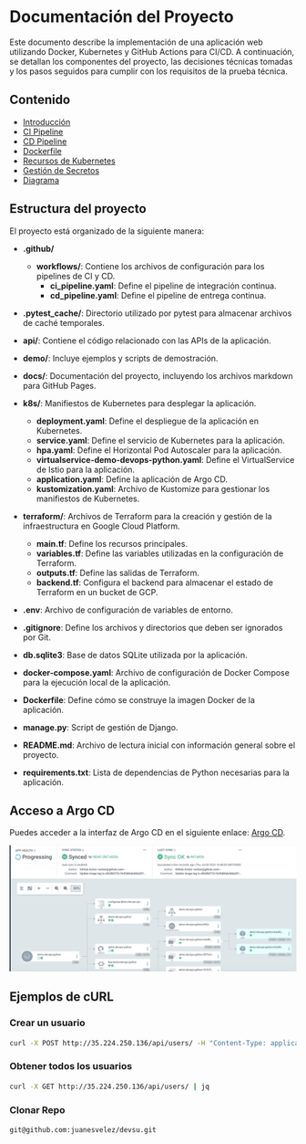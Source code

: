 # Documentación del Proyecto

Este documento describe la implementación de una aplicación web utilizando Docker, Kubernetes y GitHub Actions para CI/CD. A continuación, se detallan los componentes del proyecto, las decisiones técnicas tomadas y los pasos seguidos para cumplir con los requisitos de la prueba técnica.

## Contenido
- [Introducción](#introducción)
- [CI Pipeline](ci_pipeline.md)
- [CD Pipeline](cd_pipeline.md)
- [Dockerfile](docker.md)
- [Recursos de Kubernetes](kubernetes_resources.md)
- [Gestión de Secretos](secrets_management.md)
- [Diagrama](diagrams.md)

## Estructura del proyecto

El proyecto está organizado de la siguiente manera:

- **.github/**
  - **workflows/**: Contiene los archivos de configuración para los pipelines de CI y CD.
    - **ci_pipeline.yaml**: Define el pipeline de integración continua.
    - **cd_pipeline.yaml**: Define el pipeline de entrega continua.

- **.pytest_cache/**: Directorio utilizado por pytest para almacenar archivos de caché temporales.

- **api/**: Contiene el código relacionado con las APIs de la aplicación.

- **demo/**: Incluye ejemplos y scripts de demostración.

- **docs/**: Documentación del proyecto, incluyendo los archivos markdown para GitHub Pages.

- **k8s/**: Manifiestos de Kubernetes para desplegar la aplicación.
  - **deployment.yaml**: Define el despliegue de la aplicación en Kubernetes.
  - **service.yaml**: Define el servicio de Kubernetes para la aplicación.
  - **hpa.yaml**: Define el Horizontal Pod Autoscaler para la aplicación.
  - **virtualservice-demo-devops-python.yaml**: Define el VirtualService de Istio para la aplicación.
  - **application.yaml**: Define la aplicación de Argo CD.
  - **kustomization.yaml**: Archivo de Kustomize para gestionar los manifiestos de Kubernetes.

- **terraform/**: Archivos de Terraform para la creación y gestión de la infraestructura en Google Cloud Platform.
  - **main.tf**: Define los recursos principales.
  - **variables.tf**: Define las variables utilizadas en la configuración de Terraform.
  - **outputs.tf**: Define las salidas de Terraform.
  - **backend.tf**: Configura el backend para almacenar el estado de Terraform en un bucket de GCP.

- **.env**: Archivo de configuración de variables de entorno.

- **.gitignore**: Define los archivos y directorios que deben ser ignorados por Git.

- **db.sqlite3**: Base de datos SQLite utilizada por la aplicación.

- **docker-compose.yaml**: Archivo de configuración de Docker Compose para la ejecución local de la aplicación.

- **Dockerfile**: Define cómo se construye la imagen Docker de la aplicación.

- **manage.py**: Script de gestión de Django.

- **README.md**: Archivo de lectura inicial con información general sobre el proyecto.

- **requirements.txt**: Lista de dependencias de Python necesarias para la aplicación.
## Acceso a Argo CD
Puedes acceder a la interfaz de Argo CD en el siguiente enlace: [Argo CD](https://34.30.114.5/argocd).

![Argo CD Sync Status](./argocd_sync_status.jpg)

## Ejemplos de cURL

### Crear un usuario
```bash
curl -X POST http://35.224.250.136/api/users/ -H "Content-Type: application/json" -d '{"dni": "12345678", "name": "John Doe"}'
```
### Obtener todos los usuarios
```bash
curl -X GET http://35.224.250.136/api/users/ | jq
```

### Clonar Repo 
```bash
git@github.com:juanesvelez/devsu.git
```